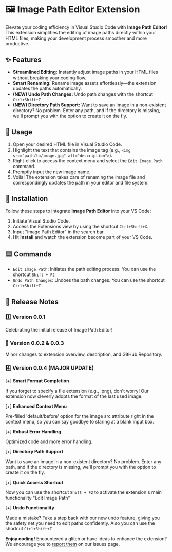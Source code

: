 # 🖼️ Image Path Editor Extension

Elevate your coding efficiency in Visual Studio Code with **Image Path Editor**! This extension simplifies the editing of image paths directly within your HTML files, making your development process smoother and more productive.

## ✨ Features

- **Streamlined Editing:** Instantly adjust image paths in your HTML files without breaking your coding flow.
- **Smart Renaming:** Rename image assets effortlessly—the extension updates the paths automatically.
- **(NEW) Undo Path Changes:** Undo path changes with the shortcut `Ctrl+Shift+Z` 
- **(NEW) Directory Path Support:**  Want to save an image in a non-existent directory? No problem. Enter any path, and if the directory is missing, we'll prompt you with the option to create it on the fly.

## 🚀 Usage

1. Open your desired HTML file in Visual Studio Code.
2. Highlight the text that contains the image tag (e.g., `<img src="path/to/image.jpg" alt="description">`).
3. Right-click to access the context menu and select the `Edit Image Path` command.
4. Promptly input the new image name.
5. Voilà! The extension takes care of renaming the image file and correspondingly updates the path in your editor and file system.

## 🔧 Installation

Follow these steps to integrate **Image Path Editor** into your VS Code:

1. Initiate Visual Studio Code.
2. Access the Extensions view by using the shortcut `Ctrl+Shift+X`.
3. Input "Image Path Editor" in the search bar.
4. Hit **Install** and watch the extension become part of your VS Code.

## ⌨️ Commands

- `Edit Image Path`: Initiates the path editing process. You can use the shortcut `Shift + F2`
- `Undo Path Changes`: Undoes the path changes. You can use the shortcut `Ctrl+Shift+Z`

## 📣 Release Notes

### 1️⃣ Version 0.0.1

Celebrating the initial release of Image Path Editor!

### 🔢 Version 0.0.2 & 0.0.3 ###

Minor changes to extension overview, description, and GitHub Repository.

### 4️⃣ Version 0.0.4 (MAJOR UPDATE) ###

[+] **Smart Format Completion**

 If you forget to specify a file extension (e.g., .png), don't worry! Our extension now cleverly adopts the format of the last used image.

[+] **Enhanced Context Menu**

Pre-filled 'default/before' option for the image src attribute right in the context menu, so you can say goodbye to staring at a blank input box.

[+] **Robust Error Handling**

Optimized code and more error handling.

[+] **Directory Path Support** 

 Want to save an image in a non-existent directory? No problem. Enter any path, and if the directory is missing, we'll prompt you with the option to create it on the fly.

[+] **Quick Access Shortcut**

Now you can use the shortcut `Shift + F2` to activate the extension's main functionality "Edit Image Path"

[+] **Undo Functionality**

Made a mistake? Take a step back with our new undo feature, giving you the safety net you need to edit paths confidently. Also you can use the shortcut `Ctrl+Shift+Z`


**Enjoy coding!** Encountered a glitch or have ideas to enhance the extension? We encourage you to [report them](https://github.com/oriolmontcreus/imagepatheditor-vsce/issues) on our issues page.